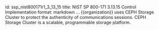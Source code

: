 id: ssp_nist800171r1_3_13_15
title: NIST SP 800-171 3.13.15 Control Implementation
format: markdown
...
{{organization}} uses CEPH Storage Cluster to protect the authenticity of communications sessions. CEPH Storage Cluster is a scalable, programmable storage platform.

